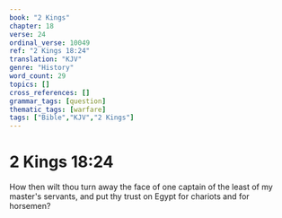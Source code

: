 ```yaml
---
book: "2 Kings"
chapter: 18
verse: 24
ordinal_verse: 10049
ref: "2 Kings 18:24"
translation: "KJV"
genre: "History"
word_count: 29
topics: []
cross_references: []
grammar_tags: [question]
thematic_tags: [warfare]
tags: ["Bible","KJV","2 Kings"]
---
```


# 2 Kings 18:24

How then wilt thou turn away the face of one captain of the least of my master's servants, and put thy trust on Egypt for chariots and for horsemen?
